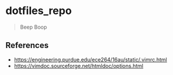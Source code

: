 # dotfiles_repo
> Beep Boop

## References

* https://engineering.purdue.edu/ece264/16au/static/.vimrc.html 
* https://vimdoc.sourceforge.net/htmldoc/options.html
